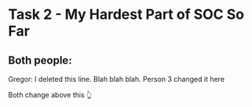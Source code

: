 # Task 2 - My Hardest Part of SOC So Far

## Both people:

Gregor: I deleted this line. Blah blah blah.
Person 3 changed it here


Both change above this 👆
